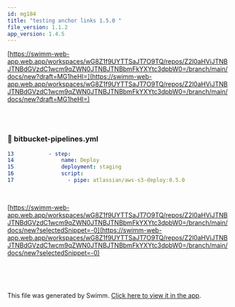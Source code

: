 ```yaml
---
id: mg184
title: "testing anchor links 1.5.0 "
file_version: 1.1.2
app_version: 1.4.5
---
```


[https://swimm-web-app.web.app/workspaces/wG8Z1f9UYTTSaJT7O9TQ/repos/Z2l0aHViJTNBJTNBdGVzdC1wcm9qZWN0JTNBJTNBbmFkYXYtc3dpbW0=/branch/main/docs/new?draft=MG1heHI=](https://swimm-web-app.web.app/workspaces/wG8Z1f9UYTTSaJT7O9TQ/repos/Z2l0aHViJTNBJTNBdGVzdC1wcm9qZWN0JTNBJTNBbmFkYXYtc3dpbW0=/branch/main/docs/new?draft=MG1heHI=)

<br/>

<br/>


<!-- NOTE-swimm-snippet: the lines below link your snippet to Swimm -->
### 📄 bitbucket-pipelines.yml
```yaml
13           - step:
14               name: Deploy
15               deployment: staging
16               script:
17                 - pipe: atlassian/aws-s3-deploy:0.5.0
```

<br/>

[https://swimm-web-app.web.app/workspaces/wG8Z1f9UYTTSaJT7O9TQ/repos/Z2l0aHViJTNBJTNBdGVzdC1wcm9qZWN0JTNBJTNBbmFkYXYtc3dpbW0=/branch/main/docs/new?selectedSnippet=-0](https://swimm-web-app.web.app/workspaces/wG8Z1f9UYTTSaJT7O9TQ/repos/Z2l0aHViJTNBJTNBdGVzdC1wcm9qZWN0JTNBJTNBbmFkYXYtc3dpbW0=/branch/main/docs/new?selectedSnippet=-0)

<br/>

<br/>

<br/>

This file was generated by Swimm. [Click here to view it in the app](/repos/Z2l0aHViJTNBJTNBdGVzdC1wcm9qZWN0JTNBJTNBbmFkYXYtc3dpbW0=/docs/mg184).
